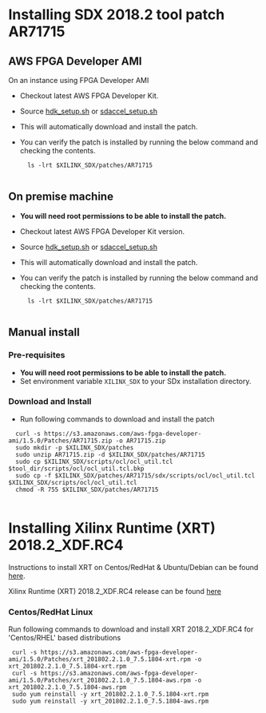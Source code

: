 # Installing SDX 2018.2 tool patch AR71715

## AWS FPGA Developer AMI 
 
 On an instance using FPGA Developer AMI 
 
 * Checkout latest AWS FPGA Developer Kit. 
 * Source [hdk_setup.sh](../../hdk_setup.sh) or [sdaccel_setup.sh](../../sdaccel_setup.sh) 
 * This will automatically download and install the patch.
 * You can verify the patch is installed by running the below command and checking the contents.
     
      ```
        ls -lrt $XILINX_SDX/patches/AR71715
        
      ```

## On premise machine
  
  * **You will need root permissions to be able to install the patch.**
  * Checkout latest AWS FPGA Developer Kit version.
  * Source [hdk_setup.sh](../../hdk_setup.sh) or [sdaccel_setup.sh](../../sdaccel_setup.sh) 
  * This will automatically download and install the patch.
  * You can verify the patch is installed by running the below command and checking the contents.
     
      ```
        ls -lrt $XILINX_SDX/patches/AR71715
        
      ```
  
 ## Manual install
 
 ### Pre-requisites
 
  * **You will need root permissions to be able to install the patch.**
  * Set environment variable `XILINX_SDX` to your SDx installation directory.
  
 ### Download and Install
  
  * Run following commands to download and install the patch
  
 ```
   curl -s https://s3.amazonaws.com/aws-fpga-developer-ami/1.5.0/Patches/AR71715.zip -o AR71715.zip
   sudo mkdir -p $XILINX_SDX/patches
   sudo unzip AR71715.zip -d $XILINX_SDX/patches/AR71715
   sudo cp $XILINX_SDX/scripts/ocl/ocl_util.tcl $tool_dir/scripts/ocl/ocl_util.tcl.bkp
   sudo cp -f $XILINX_SDX/patches/AR71715/sdx/scripts/ocl/ocl_util.tcl $XILINX_SDX/scripts/ocl/ocl_util.tcl
   chmod -R 755 $XILINX_SDX/patches/AR71715
   
  ```
   
 
# Installing Xilinx Runtime (XRT) 2018.2_XDF.RC4
   
  Instructions to install XRT on Centos/RedHat & Ubuntu/Debian can be found [here](https://www.xilinx.com/html_docs/xilinx2018_2_xdf/sdaccel_doc/ejy1538090924727.html).
  
  Xilinx Runtime (XRT) 2018.2_XDF.RC4 release can be found [here](https://github.com/Xilinx/XRT/tree/2018.2_XDF.RC4)
  
  ### Centos/RedHat Linux
  
  Run following commands to download and install XRT 2018.2_XDF.RC4 for 'Centos/RHEL' based distributions
  
  ```
   curl -s https://s3.amazonaws.com/aws-fpga-developer-ami/1.5.0/Patches/xrt_201802.2.1.0_7.5.1804-xrt.rpm -o xrt_201802.2.1.0_7.5.1804-xrt.rpm
   curl -s https://s3.amazonaws.com/aws-fpga-developer-ami/1.5.0/Patches/xrt_201802.2.1.0_7.5.1804-aws.rpm -o xrt_201802.2.1.0_7.5.1804-aws.rpm
   sudo yum reinstall -y xrt_201802.2.1.0_7.5.1804-xrt.rpm
   sudo yum reinstall -y xrt_201802.2.1.0_7.5.1804-aws.rpm
   
  ``` 
